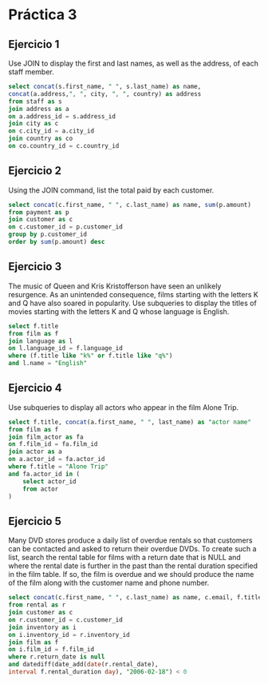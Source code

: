 # Práctica 3
## Ejercicio 1
Use JOIN to display the first and last names, as well as the address, of each staff member. 
```sql
select concat(s.first_name, " ", s.last_name) as name, 
concat(a.address,", ", city, ", ", country) as address
from staff as s
join address as a
on a.address_id = s.address_id
join city as c
on c.city_id = a.city_id
join country as co
on co.country_id = c.country_id
```

## Ejercicio 2
Using the JOIN command, list the total paid by each customer.
```sql
select concat(c.first_name, " ", c.last_name) as name, sum(p.amount)
from payment as p
join customer as c
on c.customer_id = p.customer_id
group by p.customer_id
order by sum(p.amount) desc
```

## Ejercicio 3
The music of Queen and Kris Kristofferson have seen an unlikely resurgence. As an unintended consequence, films starting with the letters K and Q have also soared in popularity. Use subqueries to display the titles of movies starting with the letters K and Q whose language is English.
```sql
select f.title
from film as f
join language as l
on l.language_id = f.language_id
where (f.title like "k%" or f.title like "q%")
and l.name = "English"
```

## Ejercicio 4
Use subqueries to display all actors who appear in the film Alone Trip.
```sql
select f.title, concat(a.first_name, " ", last_name) as "actor name"
from film as f
join film_actor as fa
on f.film_id = fa.film_id
join actor as a
on a.actor_id = fa.actor_id
where f.title = "Alone Trip"
and fa.actor_id in (
	select actor_id
	from actor    
)
```

## Ejercicio 5
Many DVD stores produce a daily list of overdue rentals so that customers can be contacted and asked to return their overdue DVDs. To create such a list, search the rental table for films with a return date that is NULL and where the rental date is further in the past than the rental duration specified in the film table. If so, the film is overdue and we should produce the name of the film along with the customer name and phone number.
```sql
select concat(c.first_name, " ", c.last_name) as name, c.email, f.title
from rental as r
join customer as c
on r.customer_id = c.customer_id
join inventory as i
on i.inventory_id = r.inventory_id
join film as f
on i.film_id = f.film_id
where r.return_date is null
and datediff(date_add(date(r.rental_date), 
interval f.rental_duration day), "2006-02-18") < 0
```
